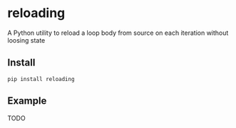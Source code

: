 # reloading
A Python utility to reload a loop body from source on each iteration without
loosing state

## Install

```
pip install reloading
```

## Example
TODO

